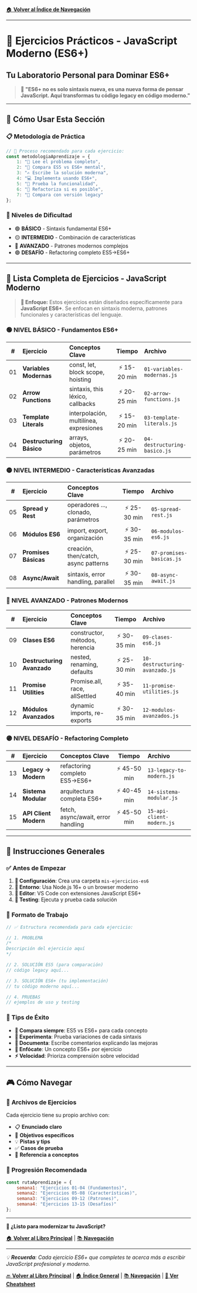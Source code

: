 [🏠 **Volver al Índice de Navegación**](../../../../NAVEGACION-DOCUMENTOS.md)

---

# 🧪 Ejercicios Prácticos - JavaScript Moderno (ES6+)

## Tu Laboratorio Personal para Dominar ES6+

> **🎯 "ES6+ no es solo sintaxis nueva, es una nueva forma de pensar JavaScript. Aquí transformas tu código legacy en código moderno."**

---

## 🎨 **Cómo Usar Esta Sección**

### 📋 **Metodología de Práctica**

```javascript
// 🎯 Proceso recomendado para cada ejercicio:
const metodologiaAprendizaje = {
    1: "📖 Lee el problema completo",
    2: "🤔 Compara ES5 vs ES6+ mental",
    3: "✍️ Escribe la solución moderna", 
    4: "💻 Implementa usando ES6+",
    5: "🧪 Prueba la funcionalidad",
    6: "🔄 Refactoriza si es posible",
    7: "📝 Compara con versión legacy"
};
```

### 🌟 **Niveles de Dificultad**

- 🟢 **BÁSICO** - Sintaxis fundamental ES6+
- 🟡 **INTERMEDIO** - Combinación de características
- 🔴 **AVANZADO** - Patrones modernos complejos
- 🟣 **DESAFÍO** - Refactoring completo ES5→ES6+

---

## 📂 **Lista Completa de Ejercicios - JavaScript Moderno**

> **🎯 Enfoque:** Estos ejercicios están diseñados específicamente para **JavaScript ES6+**. Se enfocan en sintaxis moderna, patrones funcionales y características del lenguaje.

### 🟢 **NIVEL BÁSICO - Fundamentos ES6+**

| **#** | **Ejercicio** | **Conceptos Clave** | **Tiempo** | **Archivo** |
|:-----:|:-------------|:-------------------|:----------:|:-----------|
| 01 | **Variables Modernas** | const, let, block scope, hoisting | ⚡ 15-20 min | `01-variables-modernas.js` |
| 02 | **Arrow Functions** | sintaxis, this léxico, callbacks | ⚡ 20-25 min | `02-arrow-functions.js` |
| 03 | **Template Literals** | interpolación, multilínea, expresiones | ⚡ 15-20 min | `03-template-literals.js` |
| 04 | **Destructuring Básico** | arrays, objetos, parámetros | ⚡ 20-25 min | `04-destructuring-basico.js` |

### 🟡 **NIVEL INTERMEDIO - Características Avanzadas**

| **#** | **Ejercicio** | **Conceptos Clave** | **Tiempo** | **Archivo** |
|:-----:|:-------------|:-------------------|:----------:|:-----------|
| 05 | **Spread y Rest** | operadores ..., clonado, parámetros | ⚡ 25-30 min | `05-spread-rest.js` |
| 06 | **Módulos ES6** | import, export, organización | ⚡ 30-35 min | `06-modulos-es6.js` |
| 07 | **Promises Básicas** | creación, then/catch, async patterns | ⚡ 25-30 min | `07-promises-basicas.js` |
| 08 | **Async/Await** | sintaxis, error handling, parallel | ⚡ 30-35 min | `08-async-await.js` |

### 🔴 **NIVEL AVANZADO - Patrones Modernos**

| **#** | **Ejercicio** | **Conceptos Clave** | **Tiempo** | **Archivo** |
|:-----:|:-------------|:-------------------|:----------:|:-----------|
| 09 | **Clases ES6** | constructor, métodos, herencia | ⚡ 30-35 min | `09-clases-es6.js` |
| 10 | **Destructuring Avanzado** | nested, renaming, defaults | ⚡ 25-30 min | `10-destructuring-avanzado.js` |
| 11 | **Promise Utilities** | Promise.all, race, allSettled | ⚡ 35-40 min | `11-promise-utilities.js` |
| 12 | **Módulos Avanzados** | dynamic imports, re-exports | ⚡ 30-35 min | `12-modulos-avanzados.js` |

### 🟣 **NIVEL DESAFÍO - Refactoring Completo**

| **#** | **Ejercicio** | **Conceptos Clave** | **Tiempo** | **Archivo** |
|:-----:|:-------------|:-------------------|:----------:|:-----------|
| 13 | **Legacy → Modern** | refactoring completo ES5→ES6+ | ⚡ 45-50 min | `13-legacy-to-modern.js` |
| 14 | **Sistema Modular** | arquitectura completa ES6+ | ⚡ 40-45 min | `14-sistema-modular.js` |
| 15 | **API Client Modern** | fetch, async/await, error handling | ⚡ 45-50 min | `15-api-client-modern.js` |

---

## 🎯 **Instrucciones Generales**

### ✅ **Antes de Empezar**

1. **📁 Configuración**: Crea una carpeta `mis-ejercicios-es6` 
2. **🔧 Entorno**: Usa Node.js 16+ o un browser moderno
3. **📝 Editor**: VS Code con extensiones JavaScript ES6+
4. **🧪 Testing**: Ejecuta y prueba cada solución

### 🎨 **Formato de Trabajo**

```javascript
// ✅ Estructura recomendada para cada ejercicio:

// 1. PROBLEMA
/* 
Descripción del ejercicio aquí
*/

// 2. SOLUCIÓN ES5 (para comparación)
// código legacy aquí...

// 3. SOLUCIÓN ES6+ (tu implementación)
// tu código moderno aquí...

// 4. PRUEBAS
// ejemplos de uso y testing
```

### 🚀 **Tips de Éxito**

- **🔄 Compara siempre**: ES5 vs ES6+ para cada concepto
- **🧪 Experimenta**: Prueba variaciones de cada sintaxis
- **📝 Documenta**: Escribe comentarios explicando las mejoras
- **🎯 Enfócate**: Un concepto ES6+ por ejercicio
- **⚡ Velocidad**: Prioriza comprensión sobre velocidad

---

## 🎮 **Cómo Navegar**

### 📁 **Archivos de Ejercicios**

Cada ejercicio tiene su propio archivo con:
- 📋 **Enunciado claro**
- 🎯 **Objetivos específicos** 
- 💡 **Pistas y tips**
- ✅ **Casos de prueba**
- 🔗 **Referencia a conceptos**

### 🎯 **Progresión Recomendada**

```javascript
const rutaAprendizaje = {
    semana1: "Ejercicios 01-04 (Fundamentos)",
    semana2: "Ejercicios 05-08 (Características)",
    semana3: "Ejercicios 09-12 (Patrones)",
    semana4: "Ejercicios 13-15 (Desafíos)"
};
```

---

**🎯 ¿Listo para modernizar tu JavaScript?**

[🏠 **Volver al Libro Principal**](../JAVASCRIPT-MODERNO-LIBRO.md) | [📚 **Navegación**](../../../../NAVEGACION-DOCUMENTOS.md)

---

*💡 **Recuerda**: Cada ejercicio ES6+ que completes te acerca más a escribir JavaScript profesional y moderno.*

[🔙 **Volver al Libro Principal**](../JAVASCRIPT-MODERNO-LIBRO.md) | [🏠 **Índice General**](../../../../README.md) | [📚 **Navegación**](../../../../NAVEGACION-DOCUMENTOS.md) | [📝 **Ver Cheatsheet**](../CHEATSHEET-VISUAL.md)
